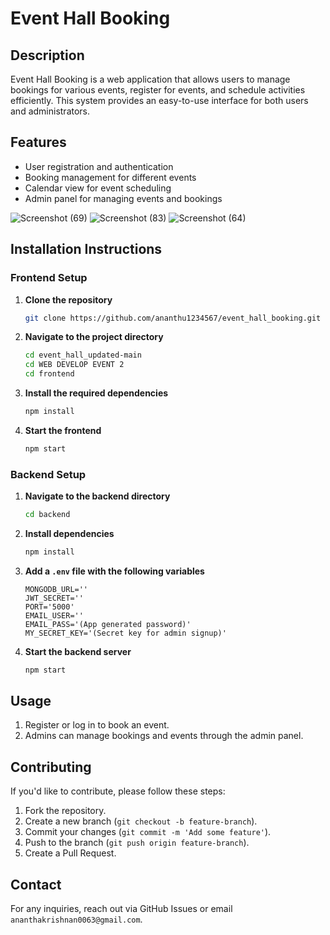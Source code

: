 # **Event Hall Booking**  

## **Description**  
Event Hall Booking is a web application that allows users to manage bookings for various events, register for events, and schedule activities efficiently. This system provides an easy-to-use interface for both users and administrators.  

## **Features**  
- User registration and authentication  
- Booking management for different events  
- Calendar view for event scheduling  
- Admin panel for managing events and bookings

![Screenshot (69)](https://github.com/user-attachments/assets/4ad91eed-bd90-4081-8720-846f1021f76b)
![Screenshot (83)](https://github.com/user-attachments/assets/1709a001-0fb9-4981-a9c9-9977cb735206)
![Screenshot (64)](https://github.com/user-attachments/assets/22a4be14-4adb-444e-bce6-f5007e233894)

## **Installation Instructions**  

### **Frontend Setup**  

1. **Clone the repository**  
   ```bash
   git clone https://github.com/ananthu1234567/event_hall_booking.git
   ```  

2. **Navigate to the project directory**  
   ```bash
   cd event_hall_updated-main
   cd WEB DEVELOP EVENT 2
   cd frontend
   ```  

3. **Install the required dependencies**  
   ```bash
   npm install
   ```  

4. **Start the frontend**  
   ```bash
   npm start
   ```  

### **Backend Setup**  

1. **Navigate to the backend directory**  
   ```bash
   cd backend
   ```  

2. **Install dependencies**  
   ```bash
   npm install
   ```  

3. **Add a `.env` file with the following variables**  
   ```env
   MONGODB_URL=''
   JWT_SECRET=''
   PORT='5000'
   EMAIL_USER=''
   EMAIL_PASS='(App generated password)'
   MY_SECRET_KEY='(Secret key for admin signup)'
   ```  

4. **Start the backend server**  
   ```bash
   npm start
   ```  

## **Usage**  
1. Register or log in to book an event.
2. Admins can manage bookings and events through the admin panel.

## **Contributing**  
If you'd like to contribute, please follow these steps:  
1. Fork the repository.  
2. Create a new branch (`git checkout -b feature-branch`).  
3. Commit your changes (`git commit -m 'Add some feature'`).  
4. Push to the branch (`git push origin feature-branch`).  
5. Create a Pull Request.  

## **Contact**  
For any inquiries, reach out via GitHub Issues or email `ananthakrishnan0063@gmail.com`.  
